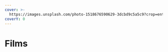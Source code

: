 ```yaml
---
cover: >-
  https://images.unsplash.com/photo-1518676590629-3dcbd9c5a5c9?crop=entropy&cs=tinysrgb&fm=jpg&ixid=MnwxOTcwMjR8MHwxfHNlYXJjaHwxfHxmaWxtfGVufDB8fHx8MTY3NDcyNzU2NQ&ixlib=rb-4.0.3&q=80
coverY: 0
---
```


# Films

